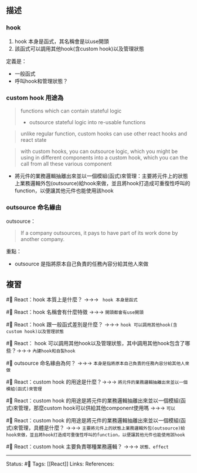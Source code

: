 ## 描述




### hook 

1. hook 本身是函式，其名稱會是以use開頭
2. 該函式可以調用其他hook(含custom hook)以及管理狀態

定義是：
- 一般函式
- 呼叫hook和管理狀態？

### custom hook 用途為

> functions which can contain stateful logic
>- outsource stateful logic into re-usable functions

>unlike regular function, custom hooks can use other react hooks and react state

> with custom hooks, you can outsource logic, which you might be using in different components into a custom hook, which you can the call from all these various component

- 將元件的業務邏輯抽離出來並以一個模組(函式)來管理：主要將元件上的狀態上業務邏輯外包(outsource)給hook來做，並且將hook打造成可重復性呼叫的function，以便讓其他元件也能使用該hook


### outsource 命名緣由

outsource：
> If a company outsources, it pays to have part of its work done by another company.

重點：
- outsource 是指將原本自己負責的任務內容分給其他人來做

## 複習

#🧠 React：hook 本質上是什麼？ ->->-> ` hook 本身是函式`
<!--SR:!2022-11-29,28,250-->

#🧠 React：hook 名稱會有什麼特徵 ->->-> `開頭都會有use開頭`
<!--SR:!2022-11-29,28,250-->

#🧠 React：hook 跟一般函式差別是什麼？ ->->-> `hook 可以調用其他hook(含custom hook)以及管理狀態`
<!--SR:!2022-11-29,28,250-->

#🧠  React： hook 可以調用其他hook以及管理狀態，其中調用其他hook包含了哪些？->->-> `內建hook和自製hook`
<!--SR:!2022-11-29,28,250-->

#🧠 outsource 命名緣由為何？ ->->-> `本身是指將原本自己負責的任務內容分給其他人來做`
<!--SR:!2023-02-11,74,250-->

#🧠 React：custom hook 的用途是什麼？->->-> `將元件的業務邏輯抽離出來並以一個模組(函式)來管理`
<!--SR:!2023-02-11,74,250-->

#🧠 React：custom hook 的用途是將元件的業務邏輯抽離出來並以一個模組(函式)來管理，那麼custom hook可以供給其他component使用嗎 ->->-> `可以`
<!--SR:!2023-02-11,74,250-->


#🧠 React：custom hook 的用途是將元件的業務邏輯抽離出來並以一個模組(函式)來管理，具體是什麼？ ->->-> `主要將元件上的狀態上業務邏輯外包(outsource)給hook來做，並且將hook打造成可重復性呼叫的function，以便讓其他元件也能使用該hook`
<!--SR:!2022-12-18,29,210-->

#🧠 React：custom hook 主要負責哪種業務邏輯？ ->->-> `狀態、effect`
<!--SR:!2022-12-06,29,249-->


---
Status: #🌱 
Tags:
[[React]]
Links:
References: